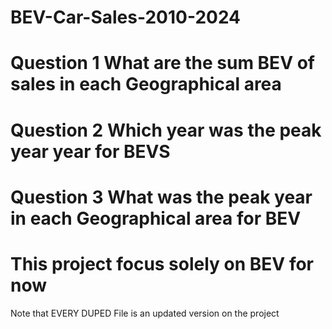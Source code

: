 # BEV-Car-Sales-2010-2024
# Question 1 What are the sum BEV of sales in each Geographical area
# Question 2 Which year was the peak year year for BEVS
# Question 3 What was the peak year in each Geographical area for BEV 
# This project focus solely on BEV for now
Note that EVERY DUPED File is an updated version on the project
